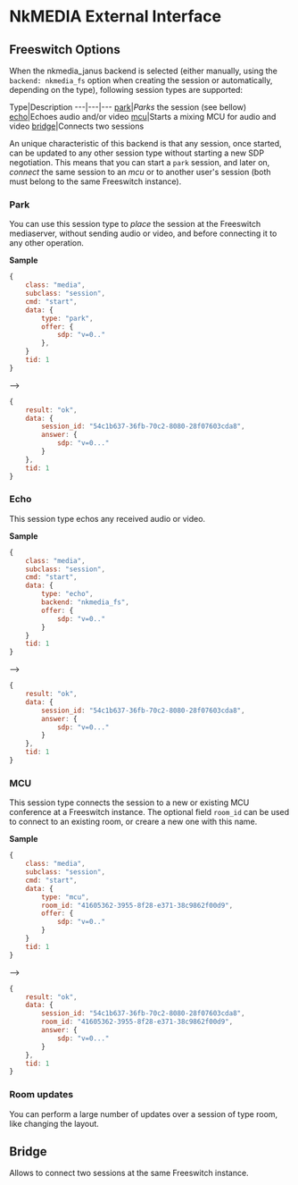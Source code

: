 # NkMEDIA External Interface

## Freeswitch Options

When the nkmedia_janus backend is selected (either manually, using the `backend: nkmedia_fs` option when creating the session or automatically, depending on the type), following session types are supported:

Type|Description
---|---|---
[park](#park)|_Parks_ the session (see bellow)
[echo](#echo)|Echoes audio and/or video
[mcu](#mcu)|Starts a mixing MCU for audio and video
[bridge](#bridge)|Connects two sessions

An unique characteristic of this backend is that any session, once started, can be updated to any other session type without starting a new SDP negotiation. This means that you can start a `park` session, and later on, _connect_ the same session to an _mcu_ or to another user's session (both must belong to the same Freeswitch instance).

### Park

You can use this session type to _place_ the session at the Freeswitch mediaserver, without sending audio or video, and before connecting it to any other operation.

**Sample**

```js
{
	class: "media",
	subclass: "session",
	cmd: "start",
	data: {
		type: "park",
		offer: {
			sdp: "v=0.."
		},
	}
	tid: 1
}
```
-->
```js
{
	result: "ok",
	data: {
		session_id: "54c1b637-36fb-70c2-8080-28f07603cda8",
		answer: {
			sdp: "v=0..."
		}
	},
	tid: 1
}
```



### Echo

This session type echos any received audio or video.

**Sample**

```js
{
	class: "media",
	subclass: "session",
	cmd: "start",
	data: {
		type: "echo",
		backend: "nkmedia_fs",
		offer: {
			sdp: "v=0.."
		}
	}
	tid: 1
}
```
-->
```js
{
	result: "ok",
	data: {
		session_id: "54c1b637-36fb-70c2-8080-28f07603cda8",
		answer: {
			sdp: "v=0..."
		}
	},
	tid: 1
}
```

### MCU

This session type connects the session to a new or existing MCU conference at a Freeswitch instance.
The optional field `room_id` can be used to connect to an existing room, or creare a new one with this name.

**Sample**

```js
{
	class: "media",
	subclass: "session",
	cmd: "start",
	data: {
		type: "mcu",
		room_id: "41605362-3955-8f28-e371-38c9862f00d9",
		offer: {
			sdp: "v=0.."
		}
	}
	tid: 1
}
```
-->
```js
{
	result: "ok",
	data: {
		session_id: "54c1b637-36fb-70c2-8080-28f07603cda8",
		room_id: "41605362-3955-8f28-e371-38c9862f00d9",
		answer: {
			sdp: "v=0..."
		}
	},
	tid: 1
}
```

### Room updates

You can perform a large number of updates over a session of type room, like changing the layout.

## Bridge

Allows to connect two sessions at the same Freeswitch instance.



